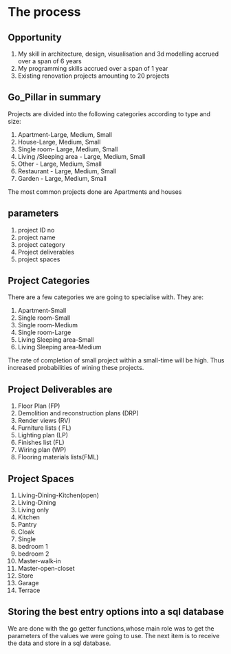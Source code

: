 # The process


## Opportunity
1. My skill in architecture, design, visualisation and 3d modelling accrued over a span of 6 years
2. My programming skills accrued over a span of 1 year
3. Existing renovation projects amounting to 20 projects 


## Go_Pillar in summary

Projects are divided into the following categories according to type and size:
1. Apartment-Large, Medium, Small
2. House-Large, Medium, Small
3. Single room- Large, Medium, Small
4. Living /Sleeping area - Large, Medium, Small
5. Other - Large, Medium, Small
5. Restaurant - Large, Medium, Small
5. Garden - Large, Medium, Small


The most common projects done are Apartments and houses

## parameters

1. project ID no
2. project name
3. project category
4. Project deliverables
5. project spaces

## Project Categories
There are a few categories we are going to specialise with. 
They are:
1. Apartment-Small
2. Single room-Small
3. Single room-Medium
4. Single room-Large
5. Living Sleeping area-Small
6. Living Sleeping area-Medium

The rate of completion of small project within a
small-time will be high. Thus increased probabilities of 
wining these projects.


## Project Deliverables are 
1. Floor Plan (FP)
2. Demolition and reconstruction plans (DRP)
3. Render views (RV)
4. Furniture lists ( FL)
5. Lighting plan (LP)
6. Finishes list (FL)
7. Wiring plan (WP)
8. Flooring materials lists(FML)


## Project Spaces
1. Living-Dining-Kitchen(open)
2. Living-Dining
3. Living only
4. Kitchen
5. Pantry
6. Cloak 
7. Single
8. bedroom 1
9. bedroom 2
10. Master-walk-in
11. Master-open-closet
12. Store
13. Garage
14. Terrace


## Storing the best entry options into a sql database
We are done with the go getter functions,whose main role was to get the
parameters of the values we were going to use.
The next item is to receive the data and store in a sql database.
